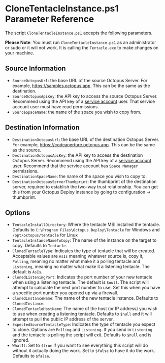 # CloneTentacleInstance.ps1 Parameter Reference

The script `CloneTentacleInstance.ps1` accepts the following parameters.

**Please Note**: You must run `CloneTentacleInstance.ps1` as an administrator or sudo or it will not work.  It is calling the `Tentacle.exe` to make changes on your machine.

## Source Information
- `SourceOctopusUrl`: the base URL of the source Octopus Server.  For example, https://samples.octopus.app.  This can be the same as the destination.
- `SourceOctopusApiKey`: the API key to access the source Octopus Server.  Recommend using the API key of a [service account](https://octopus.com/docs/security/users-and-teams/service-accounts) user.  That service account user must have read permissions.
- `SourceSpaceName`: the name of the space you wish to copy from.

## Destination Information
- `DestinationOctopusUrl`: the base URL of the destination Octopus Server. For example, https://codeaperture.octopus.app.  This can be the same as the source.
- `DestinationOctopusApiKey`: the API key to access the destination Octopus Server.  Recommend using the API key of a [service account](https://octopus.com/docs/security/users-and-teams/service-accounts) user.  Recommend that the service account has `Space Manager` permissions.
- `DestinationSpaceName`: the name of the space you wish to copy to.
- `DestinationOctopusServerThumbprint`: the thumbprint of the destination server, required to establish the two-way trust relationship.  You can get this from your Octopus Deploy instance by going to configuration -> thumbprint.

## Options

- `TentacleInstallDirectory`: Where the tentacle MSI installed the tentacle.  Defaults to `C:\Program Files\Octopus Deploy\Tentacle` for Windows and `/opt/octopus/tentacle` for Linux
- `TentacleInstanceNameToCopy`: The name of the instance on the target to copy.  Defaults to `Tentacle`.
- `ClonedTentacleType`: Indicates the type of tentacle that will be created.  Acceptable values are `AsIs` meaning whatever source is, copy it, `Polling`, meaning no matter what make it a polling tentacle and `Listening`, meaning no matter what make it a listening tentacle.  The default is `AsIs`.
- `ClonedListeningPort`: Indicates the port number of your new tentacle when using a listening tentacle.  The default is `$null`.  The script will attempt to calculate the next port number to use.  Set this when you have a specific port number you opened up via a firewall.
- `ClonedInstanceName`: The name of the new tentacle instance.  Defaults to `ClonedInstance`.
- `ClonedTentacleHostName`: The name of the host (or IP address) you wish to use when creating a listening tentacle.  Defaults to `$null` and it will attempt to pull the public IP address of the server.  
- `ExpectedSourceTentacleType`: Indicates the type of tentacle you expect to clone.  Options are `Polling` and `Listening`.  If you send in `Listening` and the tentacle is polling the script will exit.  Defaults to `$null` and is ignored.
- `WhatIf`: Set to `$true` if you want to see everything this script will do without it actually doing the work.  Set to `$false` to have it do the work.  Defaults to `$false`.